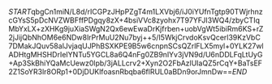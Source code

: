 $START$qbgCn1miN/L8d/rICGPzJHpPZgT4m1LXVbj6/iJ0iYUfnTgtp90TWjrhnzcGYsS5pDcNVZWBFffPDgqy8zX+4bsiVVc8zyohx7T97YFJI3WQ4/zbyCTIqMbYxLX+zXHKg9juXiaSWgN2Qx6ewEwaDrKjfrben+uobVgWt5ibiRm6KS+rZ2jJijQbNhOM6e6NDw8lrPrMuU2Nu7byj++5/I5WkjCrvdoKsvQcerl39KzVbC7DMakJQuv58alJvjaqUJPhBSXKPE9B5w6cnpnSCsQZrlFLX5myl+0YLK27wlADHtgMHSHDrIeIYNTu5YGCL8a6Q4nFg0ZB9nlYv3jVN9d/U6nDDLFqLtUyG+Ap3SkBhiYQaMcUewz0lpb/3jALLcrv2+Xyn2O2FbAzlUIaQZ5rCqY+BaTsEF2Z1SoYR3lr8ORp1+0DjDUKlfoasnRbqba6flRUL0aBDn9orJmnDw==$END$